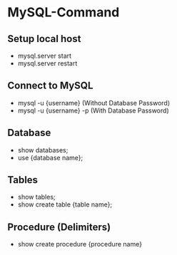 # MySQL-Command

## Setup local host
- mysql.server start
- mysql.server restart

## Connect to MySQL
- mysql -u {username} (Without Database Password)
- mysql -u {username} -p (With Database Password)

## Database
- show databases;
- use {database name};

## Tables
- show tables;
- show create table {table name};

## Procedure (Delimiters)
- show create procedure {procedure name}
